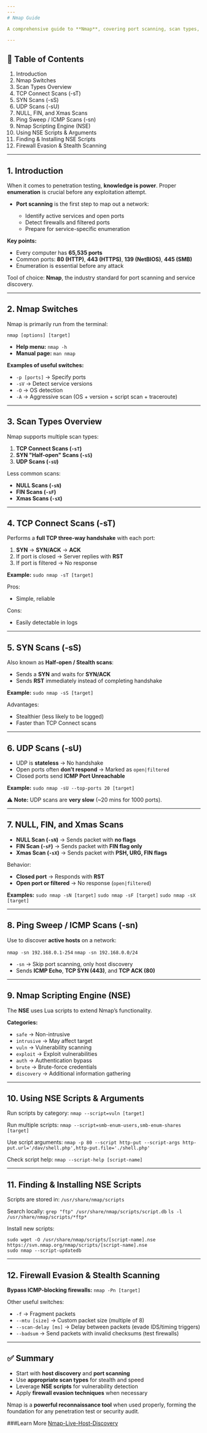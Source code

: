```yaml
---
---
# Nmap Guide

A comprehensive guide to **Nmap**, covering port scanning, scan types, the Nmap Scripting Engine (NSE), and firewall evasion techniques for penetration testing and network reconnaissance.

---
```


## 📌 Table of Contents

1. Introduction
2. Nmap Switches
3. Scan Types Overview
4. TCP Connect Scans (-sT)
5. SYN Scans (-sS)
6. UDP Scans (-sU)
7. NULL, FIN, and Xmas Scans
8. Ping Sweep / ICMP Scans (-sn)
9. Nmap Scripting Engine (NSE)
10. Using NSE Scripts & Arguments
11. Finding & Installing NSE Scripts
12. Firewall Evasion & Stealth Scanning

---

## 1. Introduction

When it comes to penetration testing, **knowledge is power**. Proper **enumeration** is crucial before any exploitation attempt.

* **Port scanning** is the first step to map out a network:

  * Identify active services and open ports
  * Detect firewalls and filtered ports
  * Prepare for service-specific enumeration

**Key points:**

* Every computer has **65,535 ports**
* Common ports: **80 (HTTP)**, **443 (HTTPS)**, **139 (NetBIOS)**, **445 (SMB)**
* Enumeration is essential before any attack

Tool of choice: **Nmap**, the industry standard for port scanning and service discovery.

---

## 2. Nmap Switches

Nmap is primarily run from the terminal:

`nmap [options] [target]`

* **Help menu:** `nmap -h`
* **Manual page:** `man nmap`

**Examples of useful switches:**

* `-p [ports]` → Specify ports
* `-sV` → Detect service versions
* `-O` → OS detection
* `-A` → Aggressive scan (OS + version + script scan + traceroute)

---

## 3. Scan Types Overview

Nmap supports multiple scan types:

1. **TCP Connect Scans (`-sT`)**
2. **SYN "Half-open" Scans (`-sS`)**
3. **UDP Scans (`-sU`)**

Less common scans:

* **NULL Scans (`-sN`)**
* **FIN Scans (`-sF`)**
* **Xmas Scans (`-sX`)**

---

## 4. TCP Connect Scans (-sT)

Performs a **full TCP three-way handshake** with each port:

1. **SYN** → **SYN/ACK** → **ACK**
2. If port is closed → Server replies with **RST**
3. If port is filtered → No response

**Example:**
`sudo nmap -sT [target]`

Pros:

* Simple, reliable

Cons:

* Easily detectable in logs

---

## 5. SYN Scans (-sS)

Also known as **Half-open / Stealth scans**:

* Sends a **SYN** and waits for **SYN/ACK**
* Sends **RST** immediately instead of completing handshake

**Example:**
`sudo nmap -sS [target]`

Advantages:

* Stealthier (less likely to be logged)
* Faster than TCP Connect scans

---

## 6. UDP Scans (-sU)

* UDP is **stateless** → No handshake
* Open ports often **don’t respond** → Marked as `open|filtered`
* Closed ports send **ICMP Port Unreachable**

**Example:**
`sudo nmap -sU --top-ports 20 [target]`

⚠ **Note:** UDP scans are **very slow** (\~20 mins for 1000 ports).

---

## 7. NULL, FIN, and Xmas Scans

* **NULL Scan (`-sN`)** → Sends packet with **no flags**
* **FIN Scan (`-sF`)** → Sends packet with **FIN flag only**
* **Xmas Scan (`-sX`)** → Sends packet with **PSH, URG, FIN flags**

Behavior:

* **Closed port** → Responds with **RST**
* **Open port or filtered** → No response (`open|filtered`)

**Examples:**
`sudo nmap -sN [target]`
`sudo nmap -sF [target]`
`sudo nmap -sX [target]`

---

## 8. Ping Sweep / ICMP Scans (-sn)

Use to discover **active hosts** on a network:

`nmap -sn 192.168.0.1-254`
`nmap -sn 192.168.0.0/24`

* `-sn` → Skip port scanning, only host discovery
* Sends **ICMP Echo**, **TCP SYN (443)**, and **TCP ACK (80)**

---

## 9. Nmap Scripting Engine (NSE)

The **NSE** uses Lua scripts to extend Nmap’s functionality.

**Categories:**

* `safe` → Non-intrusive
* `intrusive` → May affect target
* `vuln` → Vulnerability scanning
* `exploit` → Exploit vulnerabilities
* `auth` → Authentication bypass
* `brute` → Brute-force credentials
* `discovery` → Additional information gathering

---

## 10. Using NSE Scripts & Arguments

Run scripts by category:
`nmap --script=vuln [target]`

Run multiple scripts:
`nmap --script=smb-enum-users,smb-enum-shares [target]`

Use script arguments:
`nmap -p 80 --script http-put --script-args http-put.url='/dav/shell.php',http-put.file='./shell.php'`

Check script help:
`nmap --script-help [script-name]`

---

## 11. Finding & Installing NSE Scripts

Scripts are stored in:
`/usr/share/nmap/scripts`

Search locally:
`grep "ftp" /usr/share/nmap/scripts/script.db`
`ls -l /usr/share/nmap/scripts/*ftp*`

Install new scripts:

```
sudo wget -O /usr/share/nmap/scripts/[script-name].nse https://svn.nmap.org/nmap/scripts/[script-name].nse
sudo nmap --script-updatedb
```

---

## 12. Firewall Evasion & Stealth Scanning

**Bypass ICMP-blocking firewalls:**
`nmap -Pn [target]`

Other useful switches:

* `-f` → Fragment packets
* `--mtu [size]` → Custom packet size (multiple of 8)
* `--scan-delay [ms]` → Delay between packets (evade IDS/timing triggers)
* `--badsum` → Send packets with invalid checksums (test firewalls)

---

## ✅ Summary

* Start with **host discovery** and **port scanning**
* Use **appropriate scan types** for stealth and speed
* Leverage **NSE scripts** for vulnerability detection
* Apply **firewall evasion techniques** when necessary

Nmap is a **powerful reconnaissance tool** when used properly, forming the foundation for any penetration test or security audit.

###Learn More
[Nmap-Live-Host-Discovery](./Nmap-Live-Host-Discovery.md)
